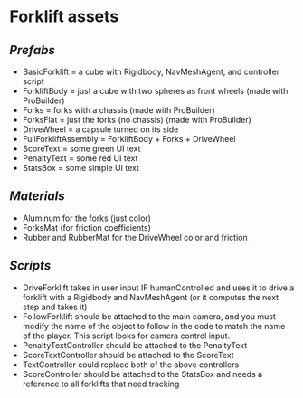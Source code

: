 # Forklift assets

## *Prefabs*
 - BasicForklift = a cube with Rigidbody, NavMeshAgent, and controller script
 - ForkliftBody =  just a cube with two spheres as front wheels (made with ProBuilder)
 - Forks = forks with a chassis (made with ProBuilder)
 - ForksFlat = just the forks (no chassis) (made with ProBuilder)
 - DriveWheel = a capsule turned on its side
 - FullForkliftAssembly = ForkliftBody + Forks + DriveWheel
 - ScoreText = some green UI text 
 - PenaltyText = some red UI text
 - StatsBox = some simple UI text

## *Materials*
 - Aluminum for the forks (just color)
 - ForksMat (for friction coefficients)
 - Rubber and RubberMat for the DriveWheel color and friction

## *Scripts*
 - DriveForklift takes in user input IF humanControlled and uses it to drive a forklift with a Rigidbody and NavMeshAgent (or it computes the next step and takes it)
 - FollowForklift should be attached to the main camera, and you must modify the name of the object to follow in the code to match the name of the player. This script looks for camera control input.
 - PenaltyTextController should be attached to the PenaltyText
 - ScoreTextController should be attached to the ScoreText
 - TextController could replace both of the above controllers
 - ScoreController should be attached to the StatsBox and needs a reference to all forklifts that need tracking
